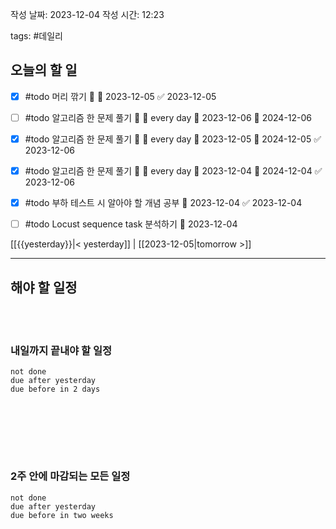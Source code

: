 
작성 날짜: 2023-12-04
작성 시간: 12:23

tags: #데일리

## 오늘의 할 일

- [x] #todo 머리 깎기 🔼 📅 2023-12-05 ✅ 2023-12-05
- [ ] #todo 알고리즘 한 문제 풀기 🔺 🔁 every day 🛫 2023-12-06 📅 2024-12-06
- [x] #todo 알고리즘 한 문제 풀기 🔺 🔁 every day 🛫 2023-12-05 📅 2024-12-05 ✅ 2023-12-06
- [x] #todo 알고리즘 한 문제 풀기 🔺 🔁 every day 🛫 2023-12-04 📅 2024-12-04 ✅ 2023-12-06
- [x] #todo 부하 테스트 시 알아야 할 개념 공부 📅 2023-12-04 ✅ 2023-12-04
- [ ] #todo Locust sequence task 분석하기 📅 2023-12-04


[[{{yesterday}}|< yesterday]] | [[2023-12-05|tomorrow >]]  
  
---  
## 해야 할 일정  
<br></br>
### 내일까지 끝내야 할 일정
```tasks
not done
due after yesterday
due before in 2 days
```
<br></br>

<br></br>
### 2주 안에 마감되는 모든 일정
```tasks
not done
due after yesterday
due before in two weeks
```